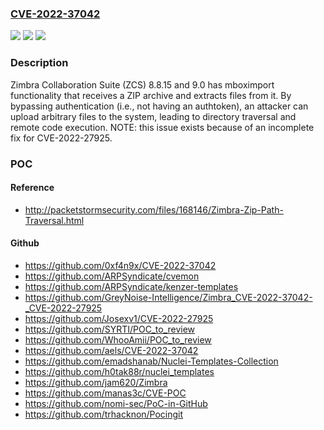 ### [CVE-2022-37042](https://cve.mitre.org/cgi-bin/cvename.cgi?name=CVE-2022-37042)
![](https://img.shields.io/static/v1?label=Product&message=n%2Fa&color=blue)
![](https://img.shields.io/static/v1?label=Version&message=n%2Fa&color=blue)
![](https://img.shields.io/static/v1?label=Vulnerability&message=n%2Fa&color=brighgreen)

### Description

Zimbra Collaboration Suite (ZCS) 8.8.15 and 9.0 has mboximport functionality that receives a ZIP archive and extracts files from it. By bypassing authentication (i.e., not having an authtoken), an attacker can upload arbitrary files to the system, leading to directory traversal and remote code execution. NOTE: this issue exists because of an incomplete fix for CVE-2022-27925.

### POC

#### Reference
- http://packetstormsecurity.com/files/168146/Zimbra-Zip-Path-Traversal.html

#### Github
- https://github.com/0xf4n9x/CVE-2022-37042
- https://github.com/ARPSyndicate/cvemon
- https://github.com/ARPSyndicate/kenzer-templates
- https://github.com/GreyNoise-Intelligence/Zimbra_CVE-2022-37042-_CVE-2022-27925
- https://github.com/Josexv1/CVE-2022-27925
- https://github.com/SYRTI/POC_to_review
- https://github.com/WhooAmii/POC_to_review
- https://github.com/aels/CVE-2022-37042
- https://github.com/emadshanab/Nuclei-Templates-Collection
- https://github.com/h0tak88r/nuclei_templates
- https://github.com/jam620/Zimbra
- https://github.com/manas3c/CVE-POC
- https://github.com/nomi-sec/PoC-in-GitHub
- https://github.com/trhacknon/Pocingit

